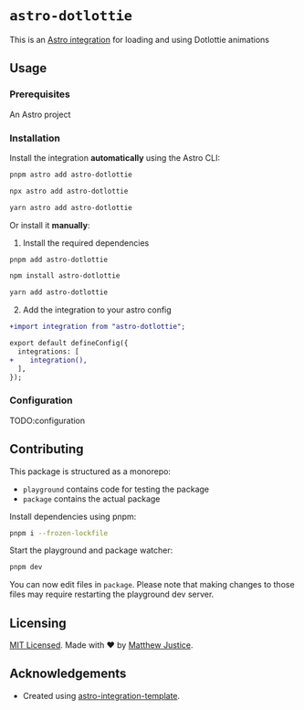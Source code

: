 # `astro-dotlottie`

This is an [Astro integration](https://docs.astro.build/en/guides/integrations-guide/) for loading and using Dotlottie animations

## Usage

### Prerequisites

An Astro project

### Installation

Install the integration **automatically** using the Astro CLI:

```bash
pnpm astro add astro-dotlottie
```

```bash
npx astro add astro-dotlottie
```

```bash
yarn astro add astro-dotlottie
```

Or install it **manually**:

1. Install the required dependencies

```bash
pnpm add astro-dotlottie
```

```bash
npm install astro-dotlottie
```

```bash
yarn add astro-dotlottie
```

2. Add the integration to your astro config

```diff
+import integration from "astro-dotlottie";

export default defineConfig({
  integrations: [
+    integration(),
  ],
});
```

### Configuration

TODO:configuration

## Contributing

This package is structured as a monorepo:

- `playground` contains code for testing the package
- `package` contains the actual package

Install dependencies using pnpm: 

```bash
pnpm i --frozen-lockfile
```

Start the playground and package watcher:

```bash
pnpm dev
```

You can now edit files in `package`. Please note that making changes to those files may require restarting the playground dev server.

## Licensing

[MIT Licensed](https://github.com/MIT/blob/main/LICENSE). Made with ❤️ by [Matthew Justice](https://github.com/justicematthew).

## Acknowledgements

- Created using [astro-integration-template](https://github.com/florian-lefebvre/astro-integration-template).